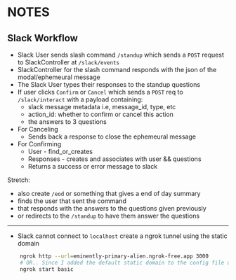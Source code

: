 # NOTES

## Slack Workflow

- Slack User sends slash command `/standup` which sends a `POST` request to SlackController at `/slack/events`
- SlackController for the slash command responds with the json of the modal/ephemeural message 
- The Slack User types their responses to the standup questions
- If user clicks `Confirm` or `Cancel` which sends a `POST` req to `/slack/interact` with a payload containing: 
    - slack message metadata i.e, message_id, type, etc
    - action_id: whether to confirm or cancel this action
    - the answers to 3 questions
- For Canceling
    - Sends back a response to close the ephemeural message
- For Confirming
    - User - find_or_creates
    - Responses - creates and associates with user && questions
    - Returns a success or error message to slack

Stretch:
- also create `/eod` or something that gives a end of day summary
- finds the user that sent the command
- that responds with the answers to the questions given previously
- or redirects to the `/standup` to have them answer the questions

---
- Slack cannot connect to `localhost` create a ngrok tunnel using the static domain

```bash
    ngrok http --url=eminently-primary-alien.ngrok-free.app 3000
    # OR.. Since I added the default static domain to the config file under the alias 'basic'
    ngrok start basic
```

